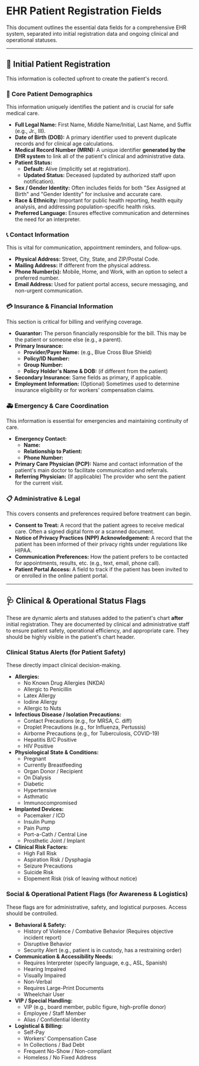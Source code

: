 # EHR Patient Registration Fields

This document outlines the essential data fields for a comprehensive EHR system, separated into initial registration data and ongoing clinical and operational statuses.

---

## 🚀 Initial Patient Registration

This information is collected upfront to create the patient's record.

### 👤 Core Patient Demographics
This information uniquely identifies the patient and is crucial for safe medical care.

* **Full Legal Name:** First Name, Middle Name/Initial, Last Name, and Suffix (e.g., Jr., III).
* **Date of Birth (DOB):** A primary identifier used to prevent duplicate records and for clinical age calculations.
* **Medical Record Number (MRN):** A unique identifier **generated by the EHR system** to link all of the patient's clinical and administrative data.
* **Patient Status:**
    * **Default:** Alive (implicitly set at registration).
    * **Updated Status:** Deceased (updated by authorized staff upon notification).
* **Sex / Gender Identity:** Often includes fields for both "Sex Assigned at Birth" and "Gender Identity" for inclusive and accurate care.
* **Race & Ethnicity:** Important for public health reporting, health equity analysis, and addressing population-specific health risks.
* **Preferred Language:** Ensures effective communication and determines the need for an interpreter.

### 📞 Contact Information
This is vital for communication, appointment reminders, and follow-ups.

* **Physical Address:** Street, City, State, and ZIP/Postal Code.
* **Mailing Address:** If different from the physical address.
* **Phone Number(s):** Mobile, Home, and Work, with an option to select a preferred number.
* **Email Address:** Used for patient portal access, secure messaging, and non-urgent communication.

### 💳 Insurance & Financial Information
This section is critical for billing and verifying coverage.

* **Guarantor:** The person financially responsible for the bill. This may be the patient or someone else (e.g., a parent).
* **Primary Insurance:**
    * **Provider/Payer Name:** (e.g., Blue Cross Blue Shield)
    * **Policy/ID Number:**
    * **Group Number:**
    * **Policy Holder's Name & DOB:** (if different from the patient)
* **Secondary Insurance:** Same fields as primary, if applicable.
* **Employment Information:** (Optional) Sometimes used to determine insurance eligibility or for workers' compensation claims.

### 🚑 Emergency & Care Coordination
This information is essential for emergencies and maintaining continuity of care.

* **Emergency Contact:**
    * **Name:**
    * **Relationship to Patient:**
    * **Phone Number:**
* **Primary Care Physician (PCP):** Name and contact information of the patient's main doctor to facilitate communication and referrals.
* **Referring Physician:** (If applicable) The provider who sent the patient for the current visit.

### 📋 Administrative & Legal
This covers consents and preferences required before treatment can begin.

* **Consent to Treat:** A record that the patient agrees to receive medical care. Often a signed digital form or a scanned document.
* **Notice of Privacy Practices (NPP) Acknowledgement:** A record that the patient has been informed of their privacy rights under regulations like HIPAA.
* **Communication Preferences:** How the patient prefers to be contacted for appointments, results, etc. (e.g., text, email, phone call).
* **Patient Portal Access:** A field to track if the patient has been invited to or enrolled in the online patient portal.

---

## 🩺 Clinical & Operational Status Flags

These are dynamic alerts and statuses added to the patient's chart **after** initial registration. They are documented by clinical and administrative staff to ensure patient safety, operational efficiency, and appropriate care. They should be highly visible in the patient's chart header.

### Clinical Status Alerts (for Patient Safety)
These directly impact clinical decision-making.

* **Allergies:**
    * No Known Drug Allergies (NKDA)
    * Allergic to Penicillin
    * Latex Allergy
    * Iodine Allergy
    * Allergic to Nuts
* **Infectious Disease / Isolation Precautions:**
    * Contact Precautions (e.g., for MRSA, C. diff)
    * Droplet Precautions (e.g., for Influenza, Pertussis)
    * Airborne Precautions (e.g., for Tuberculosis, COVID-19)
    * Hepatitis B/C Positive
    * HIV Positive
* **Physiological State & Conditions:**
    * Pregnant
    * Currently Breastfeeding
    * Organ Donor / Recipient
    * On Dialysis
    * Diabetic
    * Hypertensive
    * Asthmatic
    * Immunocompromised
* **Implanted Devices:**
    * Pacemaker / ICD
    * Insulin Pump
    * Pain Pump
    * Port-a-Cath / Central Line
    * Prosthetic Joint / Implant
* **Clinical Risk Factors:**
    * High Fall Risk
    * Aspiration Risk / Dysphagia
    * Seizure Precautions
    * Suicide Risk
    * Elopement Risk (risk of leaving without notice)

### Social & Operational Patient Flags (for Awareness & Logistics)
These flags are for administrative, safety, and logistical purposes. Access should be controlled.

* **Behavioral & Safety:**
    * History of Violence / Combative Behavior (Requires objective incident report)
    * Disruptive Behavior
    * Security Alert (e.g., patient is in custody, has a restraining order)
* **Communication & Accessibility Needs:**
    * Requires Interpreter (specify language, e.g., ASL, Spanish)
    * Hearing Impaired
    * Visually Impaired
    * Non-Verbal
    * Requires Large-Print Documents
    * Wheelchair User
* **VIP / Special Handling:**
    * VIP (e.g., board member, public figure, high-profile donor)
    * Employee / Staff Member
    * Alias / Confidential Identity
* **Logistical & Billing:**
    * Self-Pay
    * Workers' Compensation Case
    * In Collections / Bad Debt
    * Frequent No-Show / Non-compliant
    * Homeless / No Fixed Address